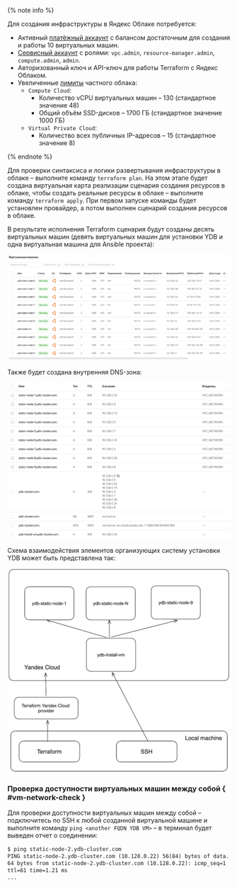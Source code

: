 {% note info %}

Для создания инфраструктуры в Яндекс Облаке потребуется:
* Активный [платёжный аккаунт](https://cloud.yandex.ru/ru/docs/billing/operations/create-new-account) с балансом достаточным для создания и работы 10 виртуальных машин. 
* [Сервисный аккаунт](https://cloud.yandex.ru/ru/docs/iam/concepts/users/service-accounts) с ролями: `vpc.admin`, `resource-manager.admin`, `compute.admin`, `admin`.
* Авторизованный ключ и API-ключ для работы Terraform с Яндекс Облаком.  
* Увеличенные [лимиты](https://cloud.yandex.ru/ru/docs/vpc/concepts/limits) частного облака:
    + `Compute Cloud`:
        - Количество vCPU виртуальных машин – 130 (стандартное значение 48)
        - Общий объём SSD-дисков – 1700 ГБ (стандартное значение 1000 ГБ)
    + `Virtual Private Cloud`:
        - Количество всех публичных IP-адресов – 15 (стандартное значение 8)

{% endnote %}

Для проверки синтаксиса и логики развертывания инфраструктуры в облаке – выполните команду `terraform plan`. На этом этапе будет создана виртуальная карта реализации сценария создания ресурсов в облаке, чтобы создать реальные ресурсы в облаке – выполните команду `terraform apply`. При первом запуске команды будет установлен провайдер, а потом выполнен сценарий создания ресурсов в облаке.

В результате исполнения Terraform сценария будут созданы десять виртуальных машин (девять виртуальных машин для установки YDB и одна виртуальная машина для Ansible проекта):

![10-vms](../_assets/10-vms.png)

Также будет создана внутренняя DNS-зона:

![DNS](../_assets/private-dns-zone.png)

Схема взаимодействия элементов организующих систему установки YDB может быть представлена так:

![connect-schema](../_assets/connect-scheme.png)

### Проверка доступности виртуальных машин между собой { #vm-network-check }

Для проверки доступности виртуальных машин между собой – подключитесь по SSH к любой созданной виртуальной машине и выполните команду `ping <another FQDN YDB VM>` – в терминал будет выведен отчет о соединении:
```
$ ping static-node-2.ydb-cluster.com
PING static-node-2.ydb-cluster.com (10.128.0.22) 56(84) bytes of data.
64 bytes from static-node-2.ydb-cluster.com (10.128.0.22): icmp_seq=1 ttl=61 time=1.21 ms
...
```